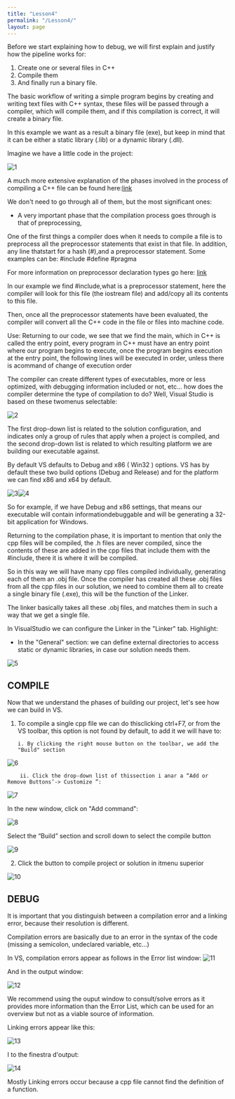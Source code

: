 ```yaml
---
title: "Lesson4"
permalink: "/Lesson4/"
layout: page
---
```

Before we start explaining how to debug, we will first explain and justify how the pipeline works for:

1. Create one or several files in C++
2. Compile them
3. And finally run a binary file.

The basic workflow of writing a simple program begins by creating and writing text files with C++ syntax, these files will be passed through a compiler, which will compile them, and if this compilation is correct, it will create a binary file.

In this example we want as a result a binary file (exe), but keep in mind that it can be either a static library (.lib) or a dynamic library (.dll).

Imagine we have a little code in the project:

 ![1](https://github.com/esterUOC/esterUOC.github.io/assets/128288660/01cc3597-1e88-4a08-8efa-dd193265b4e0)


A much more extensive explanation of the phases involved in the process of compiling a C++ file can be found here:[link](https://en.cppreference.com/w/cpp/language/translation_phases#Phase_4)

We don't need to go through all of them, but the most significant ones:

-	A very important phase that the compilation process goes through is that of preprocessing,

One of the first things a compiler does when it needs to compile a file is to preprocess all the preprocessor statements that exist in that file. In addition, any line thatstart for a hash (#),and a preprocessor statement. Some examples can be:
	#include
	#define
	#pragma


For more information on preprocessor declaration types go here: [link](https://en.cppreference.com/w/cpp/preprocessor)


In our example we find #include,what is a preprocessor statement, here the compiler will look for this file (the iostream file) and add/copy all its contents to this file.

Then, once all the preprocessor statements have been evaluated, the compiler will convert all the C++ code in the file or files into machine code.

Use:
Returning to our code, we see that we find the main, which in C++ is called the entry point, every program in C++ must have an entry point where our program begins to execute, once the program begins execution at the entry point, the following lines will be executed in order, unless there is acommand of change of execution order

The compiler can create different types of executables, more or less optimized, with debugging information included or not, etc... how does the compiler determine the type of compilation to do? Well, Visual Studio is based on these twomenus selectable:

 ![2](https://github.com/esterUOC/esterUOC.github.io/assets/128288660/b54ddf79-08b3-4f73-8c58-ec5491f51302)


The first drop-down list is related to the solution configuration, and indicates only a group of rules that apply when a project is compiled, and the second drop-down list is related to which resulting platform we are building our executable against.

By default VS defaults to Debug and x86 ( Win32 ) options. VS has by default these two build options (Debug and Release) and for the platform we can find x86 and x64 by default.
 
  ![3](https://github.com/esterUOC/esterUOC.github.io/assets/128288660/56cf421f-d374-42ed-bf43-96aeeb8ce6b5)![4](https://github.com/esterUOC/esterUOC.github.io/assets/128288660/2927c971-e2c9-4efc-ae44-097a622f5949)



So for example, if we have Debug and x86 settings, that means our executable will contain informationdebuggable and will be generating a 32-bit application for Windows.

Returning to the compilation phase, it is important to mention that only the cpp files will be compiled, the .h files are never compiled, since the contents of these are added in the cpp files that include them with the #include, there it is where it will be compiled.

So in this way we will have many cpp files compiled individually, generating each of them an .obj file. Once the compiler has created all these .obj files from all the cpp files in our solution, we need to combine them all to create a single binary file (.exe), this will be the function of the Linker.

The linker basically takes all these .obj files, and matches them in such a way that we get a single file.

In VisualStudio we can configure the Linker in the "Linker" tab. Highlight:
-	In the "General" section: we can define external directories to access static or dynamic libraries, in case our solution needs them.

 ![5](https://github.com/esterUOC/esterUOC.github.io/assets/128288660/b0923688-2018-4c07-815d-9b05493b4f38)


## COMPILE

Now that we understand the phases of building our project, let's see how we can build in VS.

1.	To compile a single cpp file we can do thisclicking ctrl+F7, or from the VS toolbar, this option is not found by default, to add it we will have to:

		i. By clicking the right mouse button on the toolbar, we add the "Build" section
 
![6](https://github.com/esterUOC/esterUOC.github.io/assets/128288660/3b66e3d7-a62f-44b3-ba53-79218bf18c7e)

		ii. Click the drop-down list of thissection i anar a “Add or Remove Buttons’-> Customize ”:
  
 ![7](https://github.com/esterUOC/esterUOC.github.io/assets/128288660/56e21dd8-ec34-4ac2-a764-0a45638f0fbe)

In the new window, click on "Add command":

 ![8](https://github.com/esterUOC/esterUOC.github.io/assets/128288660/777bf7d4-b330-422b-bbef-e0e15a7fe9ae)


Select the “Build” section and scroll down to select the compile button

 ![9](https://github.com/esterUOC/esterUOC.github.io/assets/128288660/ee318753-c48d-442c-b8c9-f2deac62b877)



2.	 Click the button to compile project or solution in itmenu superior 
 
![10](https://github.com/esterUOC/esterUOC.github.io/assets/128288660/b554727b-ccff-4fd3-be18-7b4b2d2be6ab)


## DEBUG
It is important that you distinguish between a compilation error and a linking error, because their resolution is different.

Compilation errors are basically due to an error in the syntax of the code (missing a semicolon, undeclared variable, etc...)

In VS, compilation errors appear as follows in the Error list window:
 ![11](https://github.com/esterUOC/esterUOC.github.io/assets/128288660/68260609-966c-4ffa-a764-57668d345e75)

 
And in the output window:

 ![12](https://github.com/esterUOC/esterUOC.github.io/assets/128288660/9e137c06-4ecc-4812-9d4b-29b0c14957d5)


We recommend using the ouput window to consult/solve errors as it provides more information than the Error List, which can be used for an overview but not as a viable source of information.


Linking errors appear like this:

 ![13](https://github.com/esterUOC/esterUOC.github.io/assets/128288660/4a1bbbe9-8ce9-4f1c-971f-11c38f4d5390)


I to the finestra d'output:

 ![14](https://github.com/esterUOC/esterUOC.github.io/assets/128288660/ffe85b2b-313e-4279-a978-aa310bcdbe45)


Mostly Linking errors occur because a cpp file cannot find the definition of a function.









